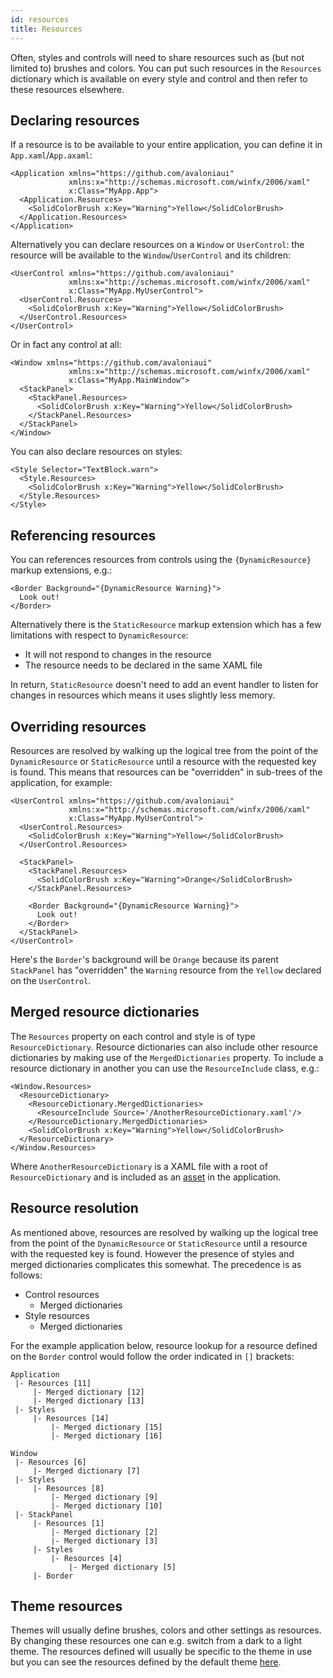 ```yaml
---
id: resources
title: Resources
---
```


Often, styles and controls will need to share resources such as \(but not limited to\) brushes and colors. You can put such resources in the `Resources` dictionary which is available on every style and control and then refer to these resources elsewhere.

## Declaring resources

If a resource is to be available to your entire application, you can define it in `App.xaml`/`App.axaml`:

```markup
<Application xmlns="https://github.com/avaloniaui"
             xmlns:x="http://schemas.microsoft.com/winfx/2006/xaml"
             x:Class="MyApp.App">
  <Application.Resources>
    <SolidColorBrush x:Key="Warning">Yellow</SolidColorBrush>
  </Application.Resources>
</Application>
```

Alternatively you can declare resources on a `Window` or `UserControl`: the resource will be available to the `Window`/`UserControl` and its children:

```markup
<UserControl xmlns="https://github.com/avaloniaui"
             xmlns:x="http://schemas.microsoft.com/winfx/2006/xaml"
             x:Class="MyApp.MyUserControl">
  <UserControl.Resources>
    <SolidColorBrush x:Key="Warning">Yellow</SolidColorBrush>
  </UserControl.Resources>
</UserControl>
```

Or in fact any control at all:

```markup
<Window xmlns="https://github.com/avaloniaui"
             xmlns:x="http://schemas.microsoft.com/winfx/2006/xaml"
             x:Class="MyApp.MainWindow">
  <StackPanel>
    <StackPanel.Resources>
      <SolidColorBrush x:Key="Warning">Yellow</SolidColorBrush>
    </StackPanel.Resources>
  </StackPanel>
</Window>
```

You can also declare resources on styles:

```markup
<Style Selector="TextBlock.warn">
  <Style.Resources>
    <SolidColorBrush x:Key="Warning">Yellow</SolidColorBrush>
  </Style.Resources>
</Style>
```

## Referencing resources

You can references resources from controls using the `{DynamicResource}` markup extensions, e.g.:

```markup
<Border Background="{DynamicResource Warning}">
  Look out!
</Border>
```

Alternatively there is the `StaticResource` markup extension which has a few limitations with respect to `DynamicResource`:

* It will not respond to changes in the resource
* The resource needs to be declared in the same XAML file

In return, `StaticResource` doesn't need to add an event handler to listen for changes in resources which means it uses slightly less memory.

## Overriding resources

Resources are resolved by walking up the logical tree from the point of the `DynamicResource` or `StaticResource` until a resource with the requested key is found. This means that resources can be "overridden" in sub-trees of the application, for example:

```markup
<UserControl xmlns="https://github.com/avaloniaui"
             xmlns:x="http://schemas.microsoft.com/winfx/2006/xaml"
             x:Class="MyApp.MyUserControl">
  <UserControl.Resources>
    <SolidColorBrush x:Key="Warning">Yellow</SolidColorBrush>
  </UserControl.Resources>

  <StackPanel>
    <StackPanel.Resources>
      <SolidColorBrush x:Key="Warning">Orange</SolidColorBrush>
    </StackPanel.Resources>

    <Border Background="{DynamicResource Warning}">
      Look out!
    </Border>
  </StackPanel>
</UserControl>
```

Here's the `Border`'s background will be `Orange` because its parent `StackPanel` has "overridden" the `Warning` resource from the `Yellow` declared on the `UserControl`.

## Merged resource dictionaries

The `Resources` property on each control and style is of type `ResourceDictionary`. Resource dictionaries can also include other resource dictionaries by making use of the `MergedDictionaries` property. To include a resource dictionary in another you can use the `ResourceInclude` class, e.g.:

```markup
<Window.Resources>
  <ResourceDictionary>
    <ResourceDictionary.MergedDictionaries>
      <ResourceInclude Source='/AnotherResourceDictionary.xaml'/>
    </ResourceDictionary.MergedDictionaries>
    <SolidColorBrush x:Key="Warning">Yellow</SolidColorBrush>
  </ResourceDictionary>
</Window.Resources>
```

Where `AnotherResourceDictionary` is a XAML file with a root of `ResourceDictionary` and is included as an [asset](../getting-started/assets.md) in the application.

## Resource resolution

As mentioned above, resources are resolved by walking up the logical tree from the point of the `DynamicResource` or `StaticResource` until a resource with the requested key is found. However the presence of styles and merged dictionaries complicates this somewhat. The precedence is as follows:

* Control resources
  * Merged dictionaries
* Style resources
  * Merged dictionaries

For the example application below, resource lookup for a resource defined on the `Border` control would follow the order indicated in `[]` brackets:

```text
Application
 |- Resources [11]
     |- Merged dictionary [12]
     |- Merged dictionary [13]
 |- Styles
     |- Resources [14]
         |- Merged dictionary [15]
         |- Merged dictionary [16]

Window
 |- Resources [6]
     |- Merged dictionary [7]
 |- Styles
     |- Resources [8]
         |- Merged dictionary [9]
         |- Merged dictionary [10]
 |- StackPanel
     |- Resources [1]
         |- Merged dictionary [2]
         |- Merged dictionary [3]
     |- Styles
         |- Resources [4]
             |- Merged dictionary [5]
     |- Border
```

## Theme resources

Themes will usually define brushes, colors and other settings as resources. By changing these resources one can e.g. switch from a dark to a light theme. The resources defined will usually be specific to the theme in use but you can see the resources defined by the default theme [here](https://github.com/AvaloniaUI/Avalonia/blob/master/src/Avalonia.Themes.Default/Accents/BaseLight.xaml).
